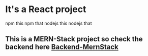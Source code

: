 # It's a React project
npm this npm that
nodejs this nodejs that
## This is a MERN-Stack project so check the backend here [Backend-MernStack](https://github.com/lynhmo/BackEnd_KichBan)
